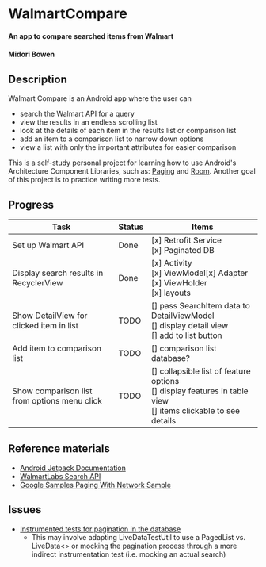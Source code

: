 # WalmartCompare

#### An app to compare searched items from Walmart

#### Midori Bowen

## Description

Walmart Compare is an Android app where the user can
* search the Walmart API for a query
* view the results in an endless scrolling list
* look at the details of each item in the results list or comparison list
* add an item to a comparison list to narrow down options
* view a list with only the important attributes for easier comparison

This is a self-study personal project for learning how to use Android's Architecture Component
Libraries, such as: [Paging](https://developer.android.com/topic/libraries/architecture/paging/)
and [Room](https://developer.android.com/topic/libraries/architecture/room). Another goal of this
 project is to practice writing more tests.


## Progress
| Task                                         | Status | Items                                                                                                      |
|----------------------------------------------|--------|------------------------------------------------------------------------------------------------------------|
| Set up Walmart API                           | Done   | [x] Retrofit Service<br>[x] Paginated DB                                                                      |
| Display search results in RecyclerView       | Done   |  [x] Activity<br>[x] ViewModel<rb>[x] Adapter<br>[x] ViewHolder<br>[x] layouts                                         |
| Show DetailView for clicked item in list     | TODO   | [] pass SearchItem data to DetailViewModel<br>[] display detail view<br>[] add to list button                    |
| Add item to comparison list        | TODO   | [] comparison list database?<br>                                                                                                          |
| Show comparison list from options menu click | TODO   | [] collapsible list of feature options<br>[] display features in table view<br>[] items clickable to see details |

## Reference materials
* [Android Jetpack Documentation](https://developer.android.com/jetpack/)
* [WalmartLabs Search API](https://developer.walmartlabs.com/docs/read/Search_API)
* [Google Samples Paging With Network Sample](https://github.com/googlesamples/android-architecture-components/tree/master/PagingWithNetworkSample)

## Issues
* [Instrumented tests for pagination in the database](https://github.com/googlesamples/android-architecture-components/issues/287)
  * This may involve adapting LiveDataTestUtil to use a PagedList vs. LiveData<> or mocking the
  pagination process through a more indirect instrumentation test (i.e. mocking an actual search)
